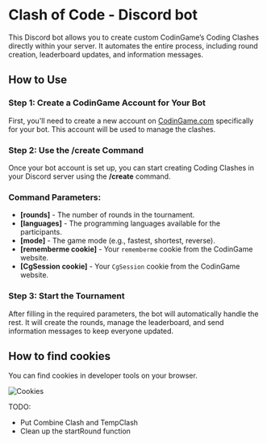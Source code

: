 
# Clash of Code - Discord bot

This Discord bot allows you to create custom CodinGame’s Coding Clashes directly within your server. It automates the entire process, including round creation, leaderboard updates, and information messages.

## How to Use

### Step 1: Create a CodinGame Account for Your Bot
First, you'll need to create a new account on [CodinGame.com](https://www.codingame.com/) specifically for your bot. This account will be used to manage the clashes.

### Step 2: Use the **/create** Command
Once your bot account is set up, you can start creating Coding Clashes in your Discord server using the **/create** command.

### Command Parameters:

- **[rounds]** - The number of rounds in the tournament.
- **[languages]** - The programming languages available for the participants.
- **[mode]** - The game mode (e.g., fastest, shortest, reverse).
- **[rememberme cookie]** - Your `rememberme` cookie from the CodinGame website.
- **[CgSession cookie]** - Your `CgSession` cookie from the CodinGame website.

### Step 3: Start the Tournament
After filling in the required parameters, the bot will automatically handle the rest. It will create the rounds, manage the leaderboard, and send information messages to keep everyone updated.
## How to find cookies

You can find cookies in developer tools on your browser.

![Cookies](https://developer.chrome.com/static/docs/devtools/application/cookies/image/clearing-cookies-394c5013116ae.png)


TODO: 
- Put Combine Clash and TempClash
- Clean up the startRound function
